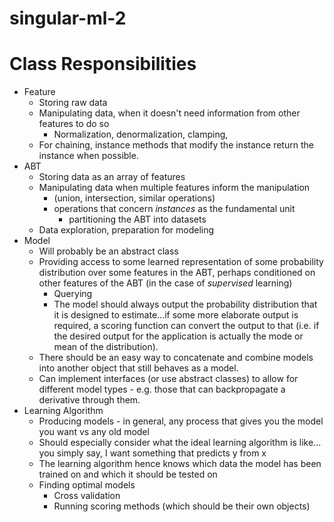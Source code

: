 # singular-ml-2

# Class Responsibilities

- Feature
    - Storing raw data
    - Manipulating data, when it doesn't need information from other features to do so
        - Normalization, denormalization, clamping, 
    - For chaining, instance methods that modify the instance return the instance when possible.
- ABT
    - Storing data as an array of features
    - Manipulating data when multiple features inform the manipulation 
        - (union, intersection, similar operations)
        - operations that concern *instances* as the fundamental unit
            - partitioning the ABT into datasets
    - Data exploration, preparation for modeling
- Model 
    - Will probably be an abstract class
    - Providing access to some learned representation of some probability distribution over some features in the ABT, perhaps conditioned on other features of the ABT (in the case of *supervised* learning)
        - Querying
        - The model should always output the probability distribution that it is designed to estimate...if some more elaborate output is required, a scoring function can convert the output to that (i.e. if the desired output for the application is actually the mode or mean of the distribution). 
    - There should be an easy way to concatenate and combine models into another object that still behaves as a model.
    - Can implement interfaces (or use abstract classes) to allow for different model types - e.g. those that can backpropagate a derivative through them.
- Learning Algorithm
    - Producing models - in general, any process that gives you the model you want vs any old model
    - Should especially consider what the ideal learning algorithm is like... you simply say, I want something that predicts y from x
    - The learning algorithm hence knows which data the model has been trained on and which it should be tested on
    - Finding optimal models
        - Cross validation
        - Running scoring methods (which should be their own objects)